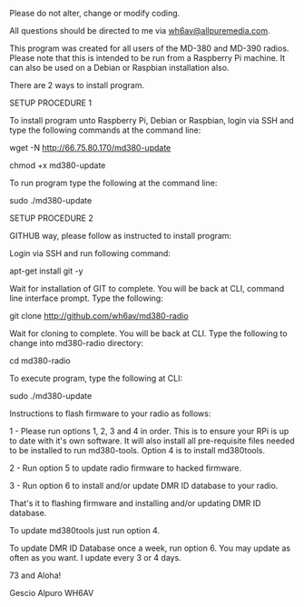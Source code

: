 Please do not alter, change or modify coding.

All questions should be directed to me via wh6av@allpuremedia.com.

This program was created for all users of the MD-380 and MD-390 radios.  Please note that this is intended to be run from a Raspberry Pi machine.  It can also be used on a Debian or Raspbian installation also.

There are 2 ways to install program.

SETUP PROCEDURE 1

To install program unto Raspberry Pi, Debian or Raspbian, login via SSH and type the following commands at the command line:

wget -N  http://66.75.80.170/md380-update

chmod +x md380-update

To run program type the following at the command line:

sudo ./md380-update


SETUP PROCEDURE 2

GITHUB way, please follow as instructed to install program:

Login via SSH and run following command:

apt-get install git -y

Wait for installation of GIT to complete.  You will be back at CLI, command line interface prompt.  Type the following:

git clone http://github.com/wh6av/md380-radio

Wait for cloning to complete.  You will be back at CLI.  Type the following to change into md380-radio directory:

cd md380-radio

To execute program, type the following at CLI:

sudo ./md380-update

Instructions to flash firmware to your radio as follows:

1 - Please run options 1, 2, 3 and 4 in order.  This is to ensure your RPi is up to date with it's own software.  It will also install all pre-requisite files needed to be installed to run md380-tools.  Option 4 is to install md380tools.

2 - Run option 5 to update radio firmware to hacked firmware.

3 - Run option 6 to install and/or update DMR ID database to your radio.

That's it to flashing firmware and installing and/or updating DMR ID database.

To update md380tools just run option 4. 

To update DMR ID Database once a week, run option 6.  You may update as often as you want.  I update every 3 or 4 days.

73 and Aloha!

Gescio Alpuro
WH6AV
